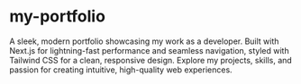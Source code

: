 # my-portfolio
A sleek, modern portfolio showcasing my work as a developer. Built with Next.js for lightning-fast performance and seamless navigation, styled with Tailwind CSS for a clean, responsive design. Explore my projects, skills, and passion for creating intuitive, high-quality web experiences.

